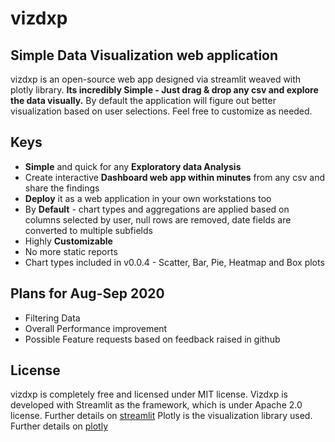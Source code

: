 # vizdxp

## Simple Data Visualization web application

vizdxp is an open-source web app designed via streamlit weaved with plotly library. **Its incredibly Simple - Just drag & drop any csv and explore the data visually.** By default the application will figure out better visualization based on user selections. Feel free to customize as needed.

## Keys
- **Simple** and quick for any **Exploratory data Analysis**
- Create interactive **Dashboard web app within minutes** from any csv and share the findings
- **Deploy** it as a web application in your own workstations too
- By **Default** - chart types and aggregations are applied based on columns selected by user, null rows are removed, date fields are converted to multiple subfields
- Highly **Customizable**
- No more static reports
- Chart types included in v0.0.4 - Scatter, Bar, Pie, Heatmap and Box plots

## Plans for Aug-Sep 2020
- Filtering Data
- Overall Performance improvement
- Possible Feature requests based on feedback raised in github

## License
vizdxp is completely free and licensed under MIT license.
Vizdxp is developed with Streamlit as the framework, which is under Apache 2.0 license. Further details on [streamlit](https://www.streamlit.io/)
Plotly is the visualization library used. Further details on [plotly](https://plotly.com/)
